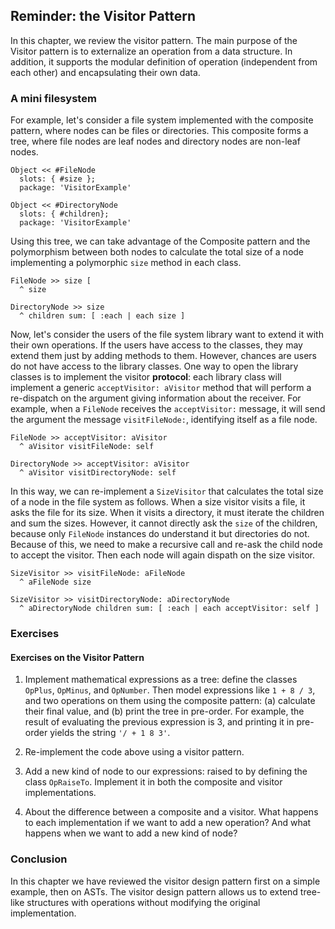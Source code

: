 ## Reminder: the Visitor Pattern 

In this chapter, we review the visitor pattern.
The main purpose of the Visitor pattern is to externalize an operation from a data structure.
In addition, it supports the modular definition of operation (independent from each other) and encapsulating their own data.


### A mini filesystem


For example, let's consider a file system implemented with the composite pattern, where nodes can be files or directories.
This composite forms a tree, where file nodes are leaf nodes and directory nodes are non-leaf nodes.

```language=smalltalk
Object << #FileNode
  slots: { #size };
  package: 'VisitorExample'
```


```language=smalltalk
Object << #DirectoryNode
  slots: { #children};
  package: 'VisitorExample'
```


Using this tree, we can take advantage of the Composite pattern and the polymorphism between both nodes to calculate the total size of a node implementing a polymorphic `size` method in each class.

```language=smalltalk
FileNode >> size [
  ^ size

DirectoryNode >> size
  ^ children sum: [ :each | each size ]
```


Now, let's consider the users of the file system library want to extend it with their own operations.
If the users have access to the classes, they may extend them just by adding methods to them.
However, chances are users do not have access to the library classes.
One way to open the library classes is to implement the visitor **protocol**: each library class will implement a generic `acceptVisitor: aVisitor`  method that will perform a re-dispatch on the argument giving information about the receiver.
For example, when a `FileNode` receives the `acceptVisitor:` message, it will send the argument the message `visitFileNode:`, identifying itself as a file node.

```language=smalltalk
FileNode >> acceptVisitor: aVisitor
  ^ aVisitor visitFileNode: self

DirectoryNode >> acceptVisitor: aVisitor
  ^ aVisitor visitDirectoryNode: self
```


In this way, we can re-implement a `SizeVisitor` that calculates the total size of a node in the file system as follows.
When a size visitor visits a file, it asks the file for its size.
When it visits a directory, it must iterate the children and sum the sizes.
However, it cannot directly ask the `size` of the children, because only `FileNode` instances do understand it but directories do not. Because of this, we need to make a recursive call and re-ask the child node to accept the visitor.
Then each node will again dispath on the size visitor.


```language=smalltalk
SizeVisitor >> visitFileNode: aFileNode
  ^ aFileNode size

SizeVisitor >> visitDirectoryNode: aDirectoryNode
  ^ aDirectoryNode children sum: [ :each | each acceptVisitor: self ]
```


### Exercises


#### Exercises on the Visitor Pattern


1. Implement mathematical expressions as a tree: define the classes `OpPlus`, `OpMinus`, and `OpNumber`.
Then model expressions like `1 + 8 / 3`, and two operations on them using the composite pattern: (a) calculate their final value, and (b) print the tree in pre-order. For example, the result of evaluating the previous expression is 3, and printing it in pre-order yields the string `'/ + 1 8 3'`.


1. Re-implement the code above using a visitor pattern.


1. Add a new kind of node to our expressions: raised to by defining the class `OpRaiseTo`. Implement it in both the composite and visitor implementations.


1. About the difference between a composite and a visitor. What happens to each implementation if we want to add a new operation? And what happens when we want to add a new kind of node?

### Conclusion

In this chapter we have reviewed the visitor design pattern first on a simple example, then on ASTs.
The visitor design pattern allows us to extend tree-like structures with operations without modifying the original implementation. 